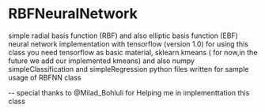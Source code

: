 # RBFNeuralNetwork
simple radial basis function (RBF) and  also elliptic basis function (EBF) neural network implementation with tensorflow (version 1.0)
for using this class you need tensorflow as basic material, sklearn.kmeans ( for now,in the future we add our implemented kmeans) and also numpy
simpleClassification and simpleRegression python files written for sample usage of RBFNN class

-- special thanks to @Milad_Bohluli for Helping me in implementtation this class
